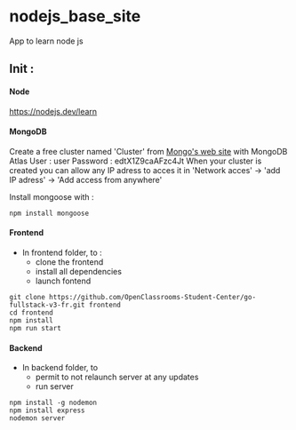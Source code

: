 # nodejs_base_site

App to learn node js


## Init : 
#### Node
https://nodejs.dev/learn
#### MongoDB
Create a free cluster named 'Cluster' from [Mongo's web site](https://www.mongodb.com/try?initial=true#community) with MongoDB Atlas
User : user
Password : edtX1Z9caAFzc4Jt
When your cluster is created you can allow any IP adress to acces it in 'Network acces' -> 'add IP adress' -> 'Add access from anywhere'  

Install mongoose with : 
```
npm install mongoose
```

#### Frontend 
- In frontend folder, to : 
    * clone the frontend
    * install all dependencies
    * launch fontend
```
git clone https://github.com/OpenClassrooms-Student-Center/go-fullstack-v3-fr.git frontend
cd frontend
npm install
npm run start
```

#### Backend
- In backend folder, to
    * permit to not relaunch server at any updates
    * run server
```
npm install -g nodemon
npm install express
nodemon server
```

